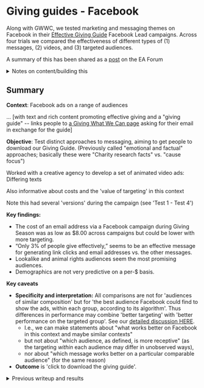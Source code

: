 # Giving guides - Facebook

Along with GWWC, we tested marketing and messaging themes on Facebook in their [Effective Giving Guide](https://www.givingwhatwecan.org/giving-guide) Facebook Lead campaigns. Across four trials we compared the effectiveness of different types of (1) messages, (2) videos, and (3) targeted audiences.

A summary of this has been shared as a [post](https://forum.effectivealtruism.org/posts/nhbeKbwMgFKfrzLNb/marketing-messages-trial-for-gwwc-giving-guide-campaign) on the EA Forum

<details>

<summary>Notes on content/building this</summary>

This follows the [trial-reporting-template.md](../../marketing-and-testing-opportunities-tools-tips/trial-reporting-template.md "mention"), edited slightly for public reading.

We build the results and analysis transparently in the [EAMT Analysis web-book here.](https://daaronr.github.io/eamt\_data\_analysis/chapters/gwwc\_gg.html)

</details>

## Summary

**Context**: Facebook ads on a range of audiences&#x20;

... \[with text and rich content promoting effective giving and a "giving guide" -- links people to [a Giving What We Can page](https://www.givingwhatwecan.org/giving-guide) asking for their email in exchange for the guide]

**Objective**: Test distinct approaches to messaging, aiming to get people to download our Giving Guide. (Previously called "emotional and factual" approaches; basically these were "Charity research facts" vs. "cause focus")

Worked with a creative agency to develop a set of animated video ads: Differing texts

Also informative about costs and the 'value of targeting' in this context

Note this had several 'versions' during the campaign (see 'Test 1 - Test 4')

**Key findings:**

* The cost of an email address via a Facebook campaign during Giving Season was as low as $8.00 across campaigns but could be lower with more targeting.
* “Only 3% of people give effectively,” seems to be an effective message for generating link clicks and email addresses vs. the other messages.
* Lookalike and animal rights audiences seem the most promising audiences.
* Demographics are not very predictive on a per-$ basis.

**Key caveats**

* **Specificity and interpretation:** All comparisons are not for 'audiences of similar composition' but for 'the best audience Facebook could find to show the ads, within each group, according to its algorithm'. Thus differences in performance may combine 'better targeting' with 'better performance on the targeted group'. See our [detailed discussion HERE](https://effective-giving-marketing.gitbook.io/untitled/methodological-discussion/splits-randomization/facebook-split-testing-etc).
  * I.e., we can make statements about "what works better on Facebook in this context and maybe similar contexts"
  * but not about "which audience, as defined, is more receptive" (as the targeting _within_ each audience may differ in unobserved ways),
  * nor about "which message works better on a particular comparable audience" (for the same reason)
* **Outcome** is 'click to download the giving guide'.

<details>

<summary>Previous writeup and results</summary>

[**Link**](https://docs.google.com/document/d/1FfrXhD1YAIjrATy9PR6ScP20NMQa82sd80YvMb62iUQ/edit?usp=sharing) **to the previous Gdoc report**

</details>



